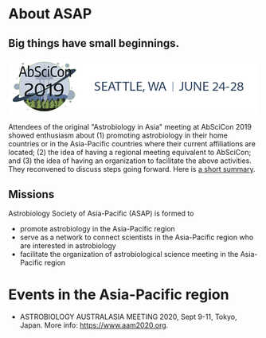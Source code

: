 # About ASAP

## Big things have small beginnings.

![Image of AbSciCon2019 logo](/images/AbSciCon2019_logo.jpg)

Attendees of the original "Astrobiology in Asia" meeting at AbSciCon 2019 showed enthusiasm about (1) promoting astrobiology in their home countries or in the Asia-Pacific countries where their current affiliations are located; (2) the idea of having a regional meeting equivalent to AbSciCon; and (3) the idea of having an organization to facilitate the above activities. They reconvened to discuss steps going forward. Here is <a href="/pdfs/AbSciCon_AsiaPacific_20190628_v2.pdf" target="_blank">a short summary</a>.

## Missions

Astrobiology Society of Asia-Pacific (ASAP) is formed to
* promote astrobiology in the Asia-Pacific region
* serve as a network to connect scientists in the Asia-Pacific region who are interested in astrobiology
* facilitate the organization of astrobiological science meeting in the Asia-Pacific region

# Events in the Asia-Pacific region
* ASTROBIOLOGY AUSTRALASIA MEETING 2020, Sept 9-11, Tokyo, Japan. More info: <a href="https://www.aam2020.org/" target="_blank">https://www.aam2020.org</a>.
